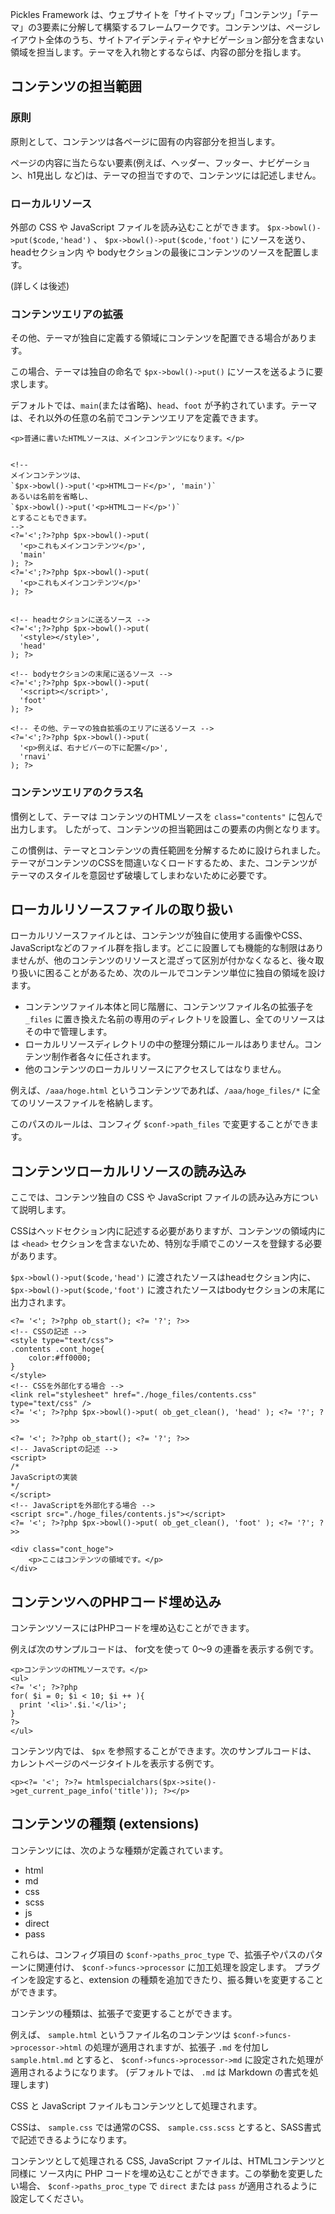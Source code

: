
Pickles Framework は、ウェブサイトを「サイトマップ」「コンテンツ」「テーマ」の3要素に分解して構築するフレームワークです。コンテンツは、ページレイアウト全体のうち、サイトアイデンティティやナビゲーション部分を含まない領域を担当します。テーマを入れ物とするならば、内容の部分を指します。

<!-- autoindex -->


## コンテンツの担当範囲

### 原則

原則として、コンテンツは各ページに固有の内容部分を担当します。

ページの内容に当たらない要素(例えば、ヘッダー、フッター、ナビゲーション、h1見出し など)は、テーマの担当ですので、コンテンツには記述しません。

### ローカルリソース

外部の CSS や JavaScript ファイルを読み込むことができます。 `$px->bowl()->put($code,'head')` 、 `$px->bowl()->put($code,'foot')` にソースを送り、headセクション内 や bodyセクションの最後にコンテンツのソースを配置します。

(詳しくは後述)

### コンテンツエリアの拡張

その他、テーマが独自に定義する領域にコンテンツを配置できる場合があります。

この場合、テーマは独自の命名で `$px->bowl()->put()` にソースを送るように要求します。

デフォルトでは、`main`(または省略)、`head`、`foot` が予約されています。テーマは、それ以外の任意の名前でコンテンツエリアを定義できます。

```
<p>普通に書いたHTMLソースは、メインコンテンツになります。</p>


<!--
メインコンテンツは、
`$px->bowl()->put('<p>HTMLコード</p>', 'main')`
あるいは名前を省略し、
`$px->bowl()->put('<p>HTMLコード</p>')`
とすることもできます。
-->
<?='<';?>?php $px->bowl()->put(
  '<p>これもメインコンテンツ</p>',
  'main'
); ?>
<?='<';?>?php $px->bowl()->put(
  '<p>これもメインコンテンツ</p>'
); ?>


<!-- headセクションに送るソース -->
<?='<';?>?php $px->bowl()->put(
  '<style></style>',
  'head'
); ?>

<!-- bodyセクションの末尾に送るソース -->
<?='<';?>?php $px->bowl()->put(
  '<script></script>',
  'foot'
); ?>

<!-- その他、テーマの独自拡張のエリアに送るソース -->
<?='<';?>?php $px->bowl()->put(
  '<p>例えば、右ナビバーの下に配置</p>',
  'rnavi'
); ?>
```


### コンテンツエリアのクラス名

慣例として、テーマは コンテンツのHTMLソースを `class="contents"` に包んで出力します。 したがって、コンテンツの担当範囲はこの要素の内側となります。

この慣例は、テーマとコンテンツの責任範囲を分解するために設けられました。 テーマがコンテンツのCSSを間違いなくロードするため、また、コンテンツがテーマのスタイルを意図せず破壊してしまわないために必要です。


## ローカルリソースファイルの取り扱い

ローカルリソースファイルとは、コンテンツが独自に使用する画像やCSS、JavaScriptなどのファイル群を指します。どこに設置しても機能的な制限はありませんが、他のコンテンツのリソースと混ざって区別が付かなくなると、後々取り扱いに困ることがあるため、次のルールでコンテンツ単位に独自の領域を設けます。

- コンテンツファイル本体と同じ階層に、コンテンツファイル名の拡張子を `_files` に置き換えた名前の専用のディレクトリを設置し、全てのリソースはその中で管理します。
- ローカルリソースディレクトリの中の整理分類にルールはありません。コンテンツ制作者各々に任されます。
- 他のコンテンツのローカルリソースにアクセスしてはなりません。

例えば、`/aaa/hoge.html` というコンテンツであれば、`/aaa/hoge_files/*` に全てのリソースファイルを格納します。

このパスのルールは、コンフィグ `$conf->path_files` で変更することができます。



## コンテンツローカルリソースの読み込み

ここでは、コンテンツ独自の CSS や JavaScript ファイルの読み込み方について説明します。

CSSはヘッドセクション内に記述する必要がありますが、コンテンツの領域内には `<head>` セクションを含まないため、特別な手順でこのソースを登録する必要があります。

`$px->bowl()->put($code,'head')` に渡されたソースはheadセクション内に、　`$px->bowl()->put($code,'foot')` に渡されたソースはbodyセクションの末尾に出力されます。

```
<?= '<'; ?>?php ob_start(); <?= '?'; ?>>
<!-- CSSの記述 -->
<style type="text/css">
.contents .cont_hoge{
    color:#ff0000;
}
</style>
<!-- CSSを外部化する場合 -->
<link rel="stylesheet" href="./hoge_files/contents.css" type="text/css" />
<?= '<'; ?>?php $px->bowl()->put( ob_get_clean(), 'head' ); <?= '?'; ?>>

<?= '<'; ?>?php ob_start(); <?= '?'; ?>>
<!-- JavaScriptの記述 -->
<script>
/*
JavaScriptの実装
*/
</script>
<!-- JavaScriptを外部化する場合 -->
<script src="./hoge_files/contents.js"></script>
<?= '<'; ?>?php $px->bowl()->put( ob_get_clean(), 'foot' ); <?= '?'; ?>>

<div class="cont_hoge">
    <p>ここはコンテンツの領域です。</p>
</div>
```


## コンテンツへのPHPコード埋め込み

コンテンツソースにはPHPコードを埋め込むことができます。

例えば次のサンプルコードは、 for文を使って 0〜9 の連番を表示する例です。

```
<p>コンテンツのHTMLソースです。</p>
<ul>
<?= '<'; ?>?php
for( $i = 0; $i < 10; $i ++ ){
  print '<li>'.$i.'</li>';
}
?>
</ul>
```

コンテンツ内では、 `$px` を参照することができます。次のサンプルコードは、 カレントページのページタイトルを表示する例です。

```
<p><?= '<'; ?>?= htmlspecialchars($px->site()->get_current_page_info('title')); ?></p>
```


## コンテンツの種類 (extensions)

コンテンツには、次のような種類が定義されています。

- html
- md
- css
- scss
- js
- direct
- pass

これらは、コンフィグ項目の `$conf->paths_proc_type` で、拡張子やパスのパターンに関連付け、 `$conf->funcs->processor` に加工処理を設定します。  プラグインを設定すると、extension の種類を追加できたり、振る舞いを変更することができます。

コンテンツの種類は、拡張子で変更することができます。

例えば、 `sample.html` というファイル名のコンテンツは `$conf->funcs->processor->html` の処理が適用されますが、拡張子 `.md` を付加し `sample.html.md` とすると、 `$conf->funcs->processor->md` に設定された処理が適用されるようになります。
(デフォルトでは、 `.md` は Markdown の書式を処理します)

CSS と JavaScript ファイルもコンテンツとして処理されます。

CSSは、 `sample.css` では通常のCSS、 `sample.css.scss` とすると、SASS書式で記述できるようになります。

コンテンツとして処理される CSS, JavaScript ファイルは、HTMLコンテンツと同様に ソース内に PHP コードを埋め込むことができます。この挙動を変更したい場合、 `$conf->paths_proc_type` で `direct` または `pass` が適用されるように設定してください。
